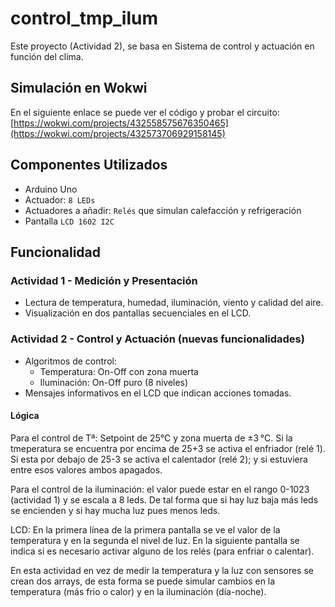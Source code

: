 # control_tmp_ilum
Este proyecto (Actividad 2), se basa en Sistema de control y actuación en función del clima.

## Simulación en Wokwi
En el siguiente enlace se puede ver el código y probar el circuito: [https://wokwi.com/projects/432558575676350465](https://wokwi.com/projects/432573706929158145)

## Componentes Utilizados
- Arduino Uno
- Actuador: `8 LEDs`
- Actuadores a añadir: `Relés` que simulan calefacción y refrigeración
- Pantalla `LCD 1602 I2C`

## Funcionalidad
### Actividad 1 - Medición y Presentación
- Lectura de temperatura, humedad, iluminación, viento y calidad del aire.
- Visualización en dos pantallas secuenciales en el LCD.
  
### Actividad 2 - Control y Actuación (nuevas funcionalidades)
- Algoritmos de control:
  - Temperatura: On-Off con zona muerta
  - Iluminación: On-Off puro (8 niveles)
- Mensajes informativos en el LCD que indican acciones tomadas.

#### Lógica
Para el control de Tª: Setpoint de 25°C y zona muerta de ±3 °C. Si la tmeperatura se encuentra por encima de 25+3 se activa el enfriador (relé 1). Si esta por debajo de 25-3 se activa el calentador (relé 2); y si estuviera entre esos valores ambos apagados.

Para el control de la iluminación: el valor puede estar en el rango 0-1023 (actividad 1) y se escala a 8 leds. De tal forma que si hay luz baja más leds se encienden y si hay mucha luz pues menos leds.

LCD: En la primera línea de la primera pantalla se ve el valor de la temperatura y en la segunda el nivel de luz. En la siguiente pantalla se indica si es necesario activar alguno de los relés (para enfriar o calentar).

En esta actividad en vez de medir la temperatura y la luz con sensores se crean dos arrays, de esta forma se puede simular cambios en la temperatura (más frio o calor) y en la iluminación (día-noche).
